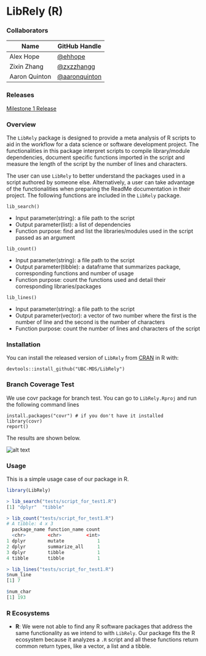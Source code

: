 # LibRely (R)

### Collaborators
| Name | GitHub Handle |
| ---- | ------ |
| Alex Hope | [@ehhope ]( https://github.com/ehhope) |
| Zixin Zhang     | [@zxzzhangg](https://github.com/zxzzhangg) |
| Aaron Quinton     | [@aaronquinton](https://github.com/aaronquinton ) |

### Releases

[Milestone 1 Release](https://github.com/UBC-MDS/LibRely-R-/releases/tag/V1.0)


### Overview
The `LibRely` package is designed to provide a meta analysis of R scripts to aid in the workflow for a data science or software development project. The functionalities in this package interpret scripts to compile library/module dependencies, document specific functions imported in the script and measure the length of the script by the number of lines and characters.

The user can use `LibRely` to better understand the packages used in a script authored by someone else. Alternatively, a user can take advantage of the functionalities when preparing the ReadMe documentation in their project. The following functions are included in the `LibRely` package.

`lib_search()`

- Input parameter(string): a file path to the script
- Output parameter(list): a list of dependencies
- Function purpose: find and list the libraries/modules used in the script passed as an argument

`lib_count()`

- Input parameter(string): a file path to the script
- Output parameter(tibble): a dataframe that summarizes package, corresponding functions and number of usage
- Function purpose: count the functions used and detail their corresponding libraries/packages

 `lib_lines()`

 - Input parameter(string): a file path to the script
 - Output parameter(vector): a vector of two number where the first is the number of line and the second is the number of characters
 - Function purpose: count the number of lines and characters of the script

### Installation
You can install the released version of `LibRely` from [CRAN](https://CRAN.R-project.org) in R with:
```
devtools::install_github("UBC-MDS/LibRely")
```

### Branch Coverage Test
We use covr package for branch test. You can go to `LibRely.Rproj` and run the following command lines
```
install.packages("covr") # if you don't have it installed
library(covr)
report()
```
The results are shown below.

![alt text](./docs/coverage_result.png)


### Usage
This is a simple usage case of our package in R.
```r
library(LibRely)

> lib_search("tests/script_for_test1.R")
[1] "dplyr"  "tibble"

> lib_count("tests/script_for_test1.R")
# A tibble: 4 x 3
  package_name function_name count
  <chr>        <chr>         <int>
1 dplyr        mutate            1
2 dplyr        summarize_all     1
3 dplyr        tibble            1
4 tibble       tibble            1

> lib_lines("tests/script_for_test1.R")
$num_line
[1] 7

$num_char
[1] 193
```

### R Ecosystems

- **R**: We were not able to find any R software packages that address the same functionality as we intend to with ```LibRely```. Our package fits the R ecosystem because it analyzes a `.R` script and all these functions return common return types, like a vector, a list and a tibble.
